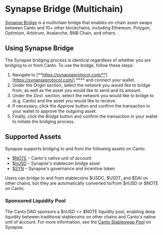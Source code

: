 # Synapse Bridge (Multichain)

[Synapse Bridge](https://synapseprotocol.com/) is a multichain bridge that enables on-chain asset swaps between Canto and 10+ other blockchains, including Ethereum, Polygon, Optimism, Arbitrum, Avalanche, BNB Chain, and others.

## Using Synapse Bridge

The Synapse bridging process is identical regardless of whether you are bridging to or from Canto. To use the bridge, follow these steps:

1. Navigate to [**https://synapseprotocol.com/**](https://synapseprotocol.com/) **** and connect your wallet.
2. Under the _Origin_ section, select the network you would like to bridge from, as well as the asset you would like to send and its amount.
3. Under the _Dest._ section, select the network you would like to bridge to (e.g. Canto) and the asset you would like to receive.
4. If necessary, click the _Approve_ button and confirm the transaction in your wallet to approve the outgoing asset.
5. Finally, click the _Bridge_ button and confirm the transaction in your wallet to initiate the bridging process.

## Supported Assets

Synapse supports bridging to and from the following assets on Canto:

* [$NOTE](https://app.gitbook.com/o/UXyuOCE75UxaFcpPBpJt/s/K4o1JDSaOKhM0C8tixAv/\~/changes/OSEXXP2u9colSeWeYDu1/overview/note) – Canto's native unit of account
* [$nUSD](https://docs.synapseprotocol.com/reference/faq#synapse-bridge) – Synapse's stablecoin bridge asset
* [$SYN](https://docs.synapseprotocol.com/reference/faq#the-syn-token) – Synapse's governance and incentive token

Users can bridge to and from stablecoins $USDC, $USDT, and $DAI on other chains, but they are automatically converted to/from $nUSD or $NOTE on Canto.

### Sponsored Liquidity Pool

The Canto DAO sponsors a $nUSD <> $NOTE liquidity pool, enabling deep liquidity between traditional stablecoins on other chains and Canto's native unit of account. For more information, see the [Canto Stableswap Pool](https://synapseprotocol.com/pools/canto2pool) on Synapse.
